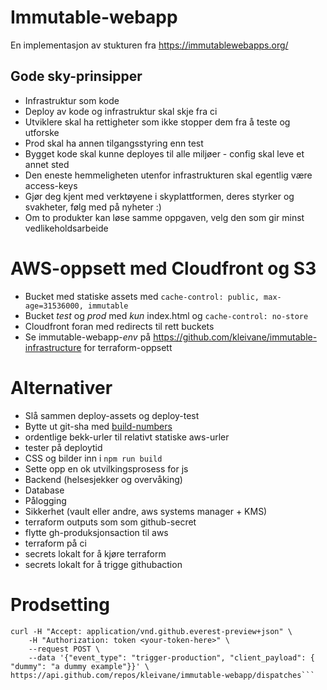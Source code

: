 # Immutable-webapp
En implementasjon av stukturen fra https://immutablewebapps.org/

## Gode sky-prinsipper
* Infrastruktur som kode
* Deploy av kode og infrastruktur skal skje fra ci
* Utviklere skal ha rettigheter som ikke stopper dem fra å teste og utforske
* Prod skal ha annen tilgangsstyring enn test
* Bygget kode skal kunne deployes til alle miljøer - config skal leve et annet sted
* Den eneste hemmeligheten utenfor infrastrukturen skal egentlig være access-keys
* Gjør deg kjent med verktøyene i skyplattformen, deres styrker og svakheter, følg med på nyheter :)
* Om to produkter kan løse samme oppgaven, velg den som gir minst vedlikeholdsarbeide

# AWS-oppsett med Cloudfront og S3
* Bucket med statiske assets med `cache-control: public, max-age=31536000, immutable`
* Bucket *test* og *prod* med *kun* index.html og `cache-control: no-store`
* Cloudfront foran med redirects til rett buckets
* Se immutable-webapp-*env* på https://github.com/kleivane/immutable-infrastructure for terraform-oppsett


# Alternativer
* Slå sammen deploy-assets og deploy-test
* Bytte ut git-sha med [build-numbers](https://github.com/marketplace/actions/build-number-generator)
* ordentlige bekk-urler til relativt statiske aws-urler
* tester på deploytid
* CSS og bilder inn i `npm run build`
* Sette opp en ok utvilkingsprosess for js
* Backend (helsesjekker og overvåking)
* Database
* Pålogging
* Sikkerhet (vault eller andre, aws systems manager + KMS)
* terraform outputs som som github-secret
* flytte gh-produksjonsaction til aws
* terraform på ci
* secrets lokalt for å kjøre terraform
* secrets lokalt for å trigge githubaction

# Prodsetting
```
curl -H "Accept: application/vnd.github.everest-preview+json" \
    -H "Authorization: token <your-token-here>" \
    --request POST \
    --data '{"event_type": "trigger-production", "client_payload": { "dummy": "a dummy example"}}' \
https://api.github.com/repos/kleivane/immutable-webapp/dispatches```
